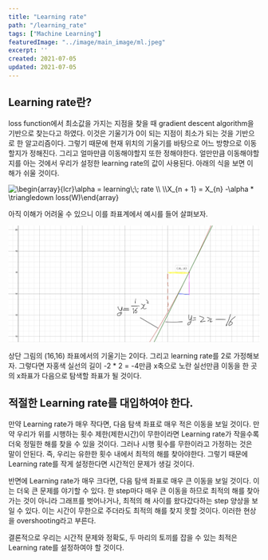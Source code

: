 ```yaml
---
title: "Learning rate"
path: "/learning_rate"
tags: ["Machine Learning"]
featuredImage: "../image/main_image/ml.jpeg"
excerpt: ''
created: 2021-07-05
updated: 2021-07-05
---
```


## Learning rate란?

loss function에서 최소값을 가지는 지점을 찾을 때 gradient descent algorithm을 기반으로 찾는다고 하였다. 이것은 기울기가 0이 되는 지점이 최소가 되는 것을 기반으로 한 알고리즘이다. 그렇기 때문에 현재 위치의 기울기를 바탕으로 어느 방향으로 이동할지가 정해진다. 그리고 얼마만큼 이동해야할지 또한 정해야한다. 얼만만큼 이동해야할지를 아는 것에서 우리가 설정한 learning rate의 값이 사용된다. 아래의 식을 보면 이해가 쉬울 것이다.

<img src="https://latex.codecogs.com/svg.image?\begin{array}{lcr}\alpha&space;=&space;learning\;\;&space;rate&space;\\&space;\\X_{n&space;&plus;&space;1}&space;=&space;X_{n}&space;-\alpha&space;*&space;\triangledown&space;loss(W)\end{array}" title="\begin{array}{lcr}\alpha = learning\;\; rate \\ \\X_{n + 1} = X_{n} -\alpha * \triangledown loss(W)\end{array}" />

아직 이해가 어려울 수 있으니 이를 좌표계에서 예시를 들어 살펴보자.

![ex1](../image/learning_rate/learning_rate_1.png)

상단 그림의 (16,16) 좌표에서의 기울기는 2이다. 그리고 learning rate를 2로 가정해보자. 그렇다면 자홍색 실선의 길이 -2 * 2 = -4만큼 x축으로 노란 실선만큼 이동을 한 곳의 x좌표가 다음으로 탐색할 좌표가 될 것이다.


## 적절한 Learning rate를 대입하여야 한다.

만약 Learning rate가 매우 작다면, 다음 탐색 좌표로 매우 적은 이동을 보일 것이다. 만약 우리가 위를 시행하는 횟수 제한(제한시간)이 무한이라면 Learning rate가 작을수록 더욱 정밀한 해를 찾을 수 있을 것이다. 그러나 시행 횟수를 무한이라고 가정하는 것은 말이 안된다. 즉, 우리는 유한한 횟수 내에서 최적의 해를 찾아야한다. 그렇기 때문에 Learning rate를 작게 설정한다면 시간적인 문제가 생길 것이다.

반면에 Learning rate가 매우 크다면, 다음 탐색 좌표로 매우 큰 이동을 보일 것이다. 이는 더욱 큰 문제를 야기할 수 있다. 한 step마다 매우 큰 이동을 하므로 최적의 해를 찾아가는 것이 아니라 그래프를 벗어나거나, 최적의 해 사이를 왔다갔다하는 step 양상을 보일 수 있다. 이는 시간이 무한으로 주더라도 최적의 해를 찾지 못할 것이다. 이러한 현상을 overshooting라고 부른다.

결론적으로 우리는 시간적 문제와 정확도, 두 마리의 토끼를 잡을 수 있는 최적은 Learning rate를 설정하여야 할 것이다.

